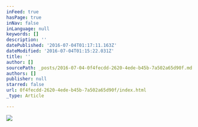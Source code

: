 ```yaml
---
inFeed: true
hasPage: true
inNav: false
inLanguage: null
keywords: []
description: ''
datePublished: '2016-07-04T01:17:11.163Z'
dateModified: '2016-07-04T01:15:22.031Z'
title: ''
author: []
sourcePath: _posts/2016-07-04-0f4fecdd-2620-4ede-b45b-7a502a65d90f.md
authors: []
publisher: null
starred: false
url: 0f4fecdd-2620-4ede-b45b-7a502a65d90f/index.html
_type: Article

---
```

![](https://the-grid-user-content.s3-us-west-2.amazonaws.com/84e24044-3529-47e6-8f0b-65391749468c.jpg)